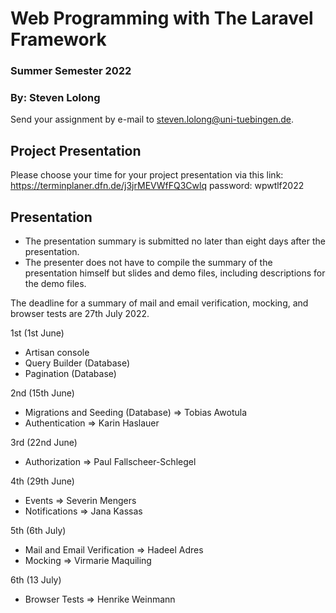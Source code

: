 # Web Programming with The Laravel Framework

### Summer Semester 2022 
### By: Steven Lolong 

Send your assignment by e-mail to steven.lolong@uni-tuebingen.de. 

## Project Presentation
Please choose your time for your project presentation via this link:
https://terminplaner.dfn.de/j3jrMEVWfFQ3Cwlq 
password: wpwtlf2022

## Presentation 

- The presentation summary is submitted no later than eight days after the presentation.
- The presenter does not have to compile the summary of the presentation himself but slides and demo files, including descriptions for the demo files.

The deadline for a summary of mail and email verification, mocking, and browser tests are 27th July 2022.

1st (1st June)
- Artisan console
- Query Builder (Database)
- Pagination (Database)

2nd (15th June)
- Migrations and Seeding (Database) => Tobias Awotula
- Authentication => Karin Haslauer
  
3rd (22nd June)
- Authorization => Paul Fallscheer-Schlegel

4th (29th June)
- Events => Severin Mengers
- Notifications => Jana Kassas

5th (6th July)
- Mail and Email Verification => Hadeel Adres
- Mocking => Virmarie Maquiling

6th (13 July)
- Browser Tests => Henrike Weinmann
